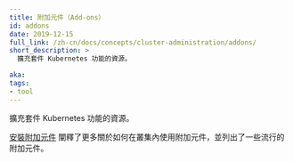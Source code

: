 ```yaml
---
title: 附加元件（Add-ons）
id: addons
date: 2019-12-15
full_link: /zh-cn/docs/concepts/cluster-administration/addons/
short_description: >
  擴充套件 Kubernetes 功能的資源。

aka:
tags:
- tool
---
```

<!--
---
title: Add-ons
id: addons
date: 2019-12-15
full_link: /docs/concepts/cluster-administration/addons/
short_description: >
  Resources that extend the functionality of Kubernetes.

aka:
tags:
- tool
---
-->


<!--
  Resources that extend the functionality of Kubernetes.
-->
  擴充套件 Kubernetes 功能的資源。


<!--more-->

<!-- 
[Installing addons](/docs/concepts/cluster-administration/addons/) explains more about using add-ons with your cluster, and lists some popular add-ons.
-->
[安裝附加元件](/zh-cn/docs/concepts/cluster-administration/addons/) 闡釋了更多關於如何在叢集內使用附加元件，並列出了一些流行的附加元件。
